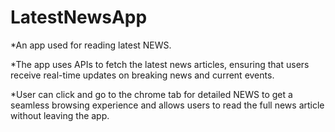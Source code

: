 # LatestNewsApp
*An app used for reading latest NEWS.

*The app uses APIs to fetch the latest news articles, ensuring that users receive real-time updates on breaking news and current events.

*User can click and go to the chrome tab for detailed NEWS to get a seamless browsing experience and allows users to read the full news article
without leaving the app.
